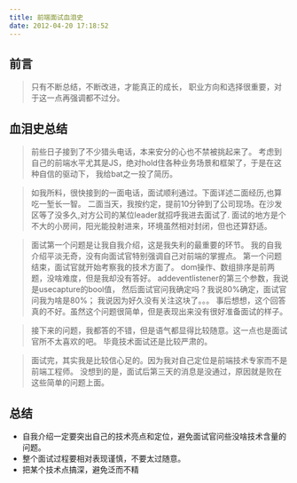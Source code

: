 ```yaml
---
title: 前端面试血泪史
date: 2012-04-20 17:18:52
---
```


## 前言
> 只有不断总结，不断改进，才能真正的成长，
> 职业方向和选择很重要，对于这一点再强调都不过分。

## 血泪史总结

> 前些日子接到了不少猎头电话，本来安分的心也不禁被挑起来了。
> 考虑到自己的前端水平尤其是JS，绝对hold住各种业务场景和框架了，于是在这种自信的驱动下，
> 我给bat之一投了简历。

> 如我所料，很快接到的一面电话，面试顺利通过。下面详述二面经历,也算吃一堑长一智。
> 二面当天，我按约定，提前10分钟到了公司现场。在沙发区等了没多久,对方公司的某位leader就招呼我进去面试了.
> 面试的地方是个不大的小房间，阳光能投射进来，环境虽然相对封闭，但也还算舒适。

> 面试第一个问题是让我自我介绍，这是我失利的最重要的环节。
> 我的自我介绍平淡无奇，没有向面试官特别强调自己对前端的掌握点。
> 第一个问题结束，面试官就开始考察我的技术方面了。
> dom操作、数组排序是前两题，没啥难度，但是我却没有答好。
> addeventlistener的第三个参数，我说是usecapture的bool值，
> 然后面试官问我确定吗？我说80%确定，面试官问我为啥是80%；
> 我说因为好久没有关注这块了。。。
> 事后想想，这个回答真的不好。虽然这个问题很简单，但是表现出来没有很好准备面试的样子。

> 接下来的问题，我都答的不错，但是语气都显得比较随意。这一点也是面试官所不太喜欢的吧。
> 毕竟技术面试还是比较严肃的。
 
> 面试完，其实我是比较信心足的。因为我对自己定位是前端技术专家而不是前端工程师。
> 没想到的是，面试后第三天的消息是没通过，原因就是败在这些简单的问题上面。

## 总结
- 自我介绍一定要突出自己的技术亮点和定位，避免面试官问些没啥技术含量的问题。
- 整个面试过程要相对表现谨慎，不要太过随意。
- 把某个技术点搞深，避免泛而不精





